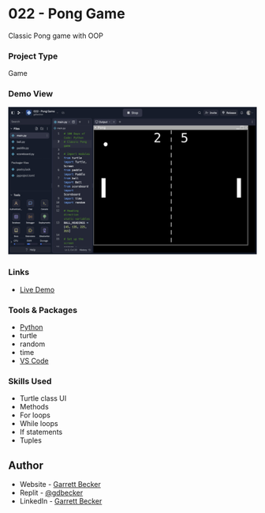 # 022 - Pong Game

Classic Pong game with OOP

### Project Type

Game

### Demo View

![](./022-pong-game.jpg)

### Links

- [Live Demo](https://replit.com/@gdbecker/022-Pong-Game)

### Tools & Packages

- [Python](https://www.python.org)
- turtle
- random
- time
- [VS Code](https://code.visualstudio.com)

### Skills Used

- Turtle class UI
- Methods
- For loops
- While loops
- If statements
- Tuples

## Author

- Website - [Garrett Becker]()
- Replit - [@gdbecker](https://replit.com/@gdbecker)
- LinkedIn - [Garrett Becker](https://www.linkedin.com/in/garrett-becker-923b4a106/)